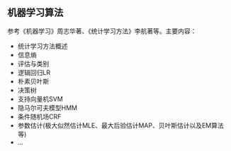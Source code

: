 ## 机器学习算法

参考《机器学习》周志华著、《统计学习方法》李航著等。主要内容：
- 统计学习方法概述
- 信息熵
- 评估与类别
- 逻辑回归LR
- 朴素贝叶斯
- 决策树
- 支持向量机SVM
- 隐马尔可夫模型HMM
- 条件随机场CRF
- 参数估计(极大似然估计MLE、最大后验估计MAP、贝叶斯估计以及EM算法等)
- ...
